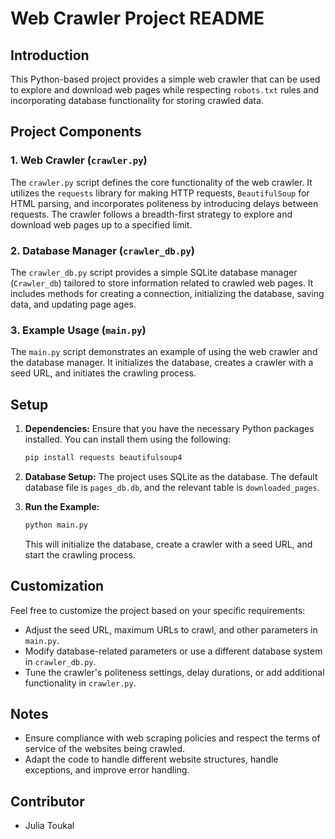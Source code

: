 # Web Crawler Project README

## Introduction

This Python-based project provides a simple web crawler that can be used to explore and download web pages while respecting `robots.txt` rules and incorporating database functionality for storing crawled data.

## Project Components

### 1. Web Crawler (`crawler.py`)

The `crawler.py` script defines the core functionality of the web crawler. It utilizes the `requests` library for making HTTP requests, `BeautifulSoup` for HTML parsing, and incorporates politeness by introducing delays between requests. The crawler follows a breadth-first strategy to explore and download web pages up to a specified limit.

### 2. Database Manager (`crawler_db.py`)

The `crawler_db.py` script provides a simple SQLite database manager (`Crawler_db`) tailored to store information related to crawled web pages. It includes methods for creating a connection, initializing the database, saving data, and updating page ages.

### 3. Example Usage (`main.py`)

The `main.py` script demonstrates an example of using the web crawler and the database manager. It initializes the database, creates a crawler with a seed URL, and initiates the crawling process.

## Setup

1. **Dependencies:** Ensure that you have the necessary Python packages installed. You can install them using the following:

   ```bash
   pip install requests beautifulsoup4
   ```

2. **Database Setup:** The project uses SQLite as the database. The default database file is `pages_db.db`, and the relevant table is `downloaded_pages`.

3. **Run the Example:**

   ```bash
   python main.py
   ```

   This will initialize the database, create a crawler with a seed URL, and start the crawling process.

## Customization

Feel free to customize the project based on your specific requirements:

- Adjust the seed URL, maximum URLs to crawl, and other parameters in `main.py`.
- Modify database-related parameters or use a different database system in `crawler_db.py`.
- Tune the crawler's politeness settings, delay durations, or add additional functionality in `crawler.py`.

## Notes

- Ensure compliance with web scraping policies and respect the terms of service of the websites being crawled.
- Adapt the code to handle different website structures, handle exceptions, and improve error handling.

## Contributor

- Julia Toukal
